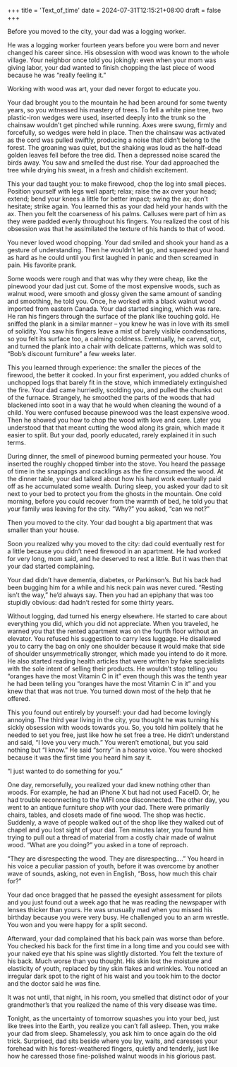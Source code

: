 +++
title = 'Text_of_time'
date = 2024-07-31T12:15:21+08:00
draft = false
+++


Before you moved to the city, your dad was a logging worker. 

He was a logging worker fourteen years before you were born and never changed his career since. His obsession with wood was known to the whole village. Your neighbor once told you jokingly: even when your mom was giving labor, your dad wanted to finish chopping the last piece of wood because he was “really feeling it.”

Working with wood was art, your dad never forgot to educate you. 

Your dad brought you to the mountain he had been around for some twenty years, so you witnessed his mastery of trees. To fell a white pine tree, two plastic-iron wedges were used, inserted deeply into the trunk so the chainsaw wouldn’t get pinched while running. Axes were swung, firmly and forcefully, so wedges were held in place. Then the chainsaw was activated as the cord was pulled swiftly, producing a noise that didn’t belong to the forest. The groaning was quiet, but the shaking was loud as the half-dead golden leaves fell before the tree did. Then a depressed noise scared the birds away. You saw and smelled the dust rise. Your dad approached the tree while drying his sweat, in a fresh and childish excitement.

This your dad taught you: to make firewood, chop the log into small pieces. Position yourself with legs well apart; relax; raise the ax over your head; extend; bend your knees a little for better impact; swing the ax; don’t hesitate; strike again. You learned this as your dad held your hands with the ax. Then you felt the coarseness of his palms. Calluses were part of him as they were padded evenly throughout his fingers. You realized the cost of his obsession was that he assimilated the texture of his hands to that of wood. 

You never loved wood chopping. Your dad smiled and shook your hand as a gesture of understanding. Then he wouldn’t let go, and squeezed your hand as hard as he could until you first laughed in panic and then screamed in pain. His favorite prank.  

Some woods were rough and that was why they were cheap, like the pinewood your dad just cut. Some of the most expensive woods, such as walnut wood, were smooth and glossy given the same amount of sanding and smoothing, he told you. Once, he worked with a black walnut wood imported from eastern Canada. Your dad started singing, which was rare. He ran his fingers through the surface of the plank like touching gold. He sniffed the plank in a similar manner – you knew he was in love with its smell of solidity. You saw his fingers leave a mist of barely visible condensations, so you felt its surface too, a calming coldness. Eventually, he carved, cut, and turned the plank into a chair with delicate patterns, which was sold to “Bob’s discount furniture” a few weeks later.

This you learned through experience: the smaller the pieces of the firewood, the better it cooked. In your first experiment, you added chunks of unchopped logs that barely fit in the stove, which immediately extinguished the fire. Your dad came hurriedly, scolding you, and pulled the chunks out of the furnace. Strangely, he smoothed the parts of the woods that had blackened into soot in a way that he would when cleaning the wound of a child. You were confused because pinewood was the least expensive wood. Then he showed you how to chop the wood with love and care. Later you understood that that meant cutting the wood along its grain, which made it easier to split. But your dad, poorly educated, rarely explained it in such terms. 

During dinner, the smell of pinewood burning permeated your house. You inserted the roughly chopped timber into the stove. You heard the passage of time in the snappings and cracklings as the fire consumed the wood. At the dinner table, your dad talked about how his hard work eventually paid off as he accumulated some wealth. During sleep, you asked your dad to sit next to your bed to protect you from the ghosts in the mountain. One cold morning, before you could recover from the warmth of bed, he told you that your family was leaving for the city. “Why?” you asked, “can we not?”

Then you moved to the city. Your dad bought a big apartment that was smaller than your house. 

Soon you realized why you moved to the city: dad could eventually rest for a little because you didn’t need firewood in an apartment. He had worked for very long, mom said, and he deserved to rest a little. But it was then that your dad started complaining.

Your dad didn’t have dementia, diabetes, or Parkinson’s. But his back had been bugging him for a while and his neck pain was never cured. “Resting isn’t the way,” he’d always say. Then you had an epiphany that was too stupidly obvious: dad hadn’t rested for some thirty years.

Without logging, dad turned his energy elsewhere. He started to care about everything you did, which you did not appreciate. When you traveled, he warned you that the rented apartment was on the fourth floor without an elevator. You refused his suggestion to carry less luggage. He disallowed you to carry the bag on only one shoulder because it would make that side of shoulder unsymmetrically stronger, which made you intend to do it more. He also started reading health articles that were written by fake specialists with the sole intent of selling their products. He wouldn’t stop telling you “oranges have the most Vitamin C in it” even though this was the tenth year he had been telling you “oranges have the most Vitamin C in it” and you knew that that was not true. You turned down most of the help that he offered.

This you found out entirely by yourself: your dad had become lovingly annoying. The third year living in the city, you thought he was turning his sickly obsession with woods towards you. So, you told him politely that he needed to set you free, just like how he set free a tree. He didn’t understand and said, “I love you very much.” You weren’t emotional, but you said nothing but “I know.” He said “sorry” in a hoarse voice. You were shocked because it was the first time you heard him say it. 

“I just wanted to do something for you.”

One day, remorsefully, you realized your dad knew nothing other than woods. For example, he had an iPhone X but had not used FaceID. Or, he had trouble reconnecting to the WIFI once disconnected. The other day, you went to an antique furniture shop with your dad. There were primarily chairs, tables, and closets made of fine wood. The shop was hectic. Suddenly, a wave of people walked out of the shop like they walked out of chapel and you lost sight of your dad. Ten minutes later, you found him trying to pull out a thread of material from a costly chair made of walnut wood. “What are you doing?” you asked in a tone of reproach.

“They are disrespecting the wood. They are disrespecting….” You heard in his voice a peculiar passion of youth, before it was overcome by another wave of sounds, asking, not even in English, “Boss, how much this chair for?”

Your dad once bragged that he passed the eyesight assessment for pilots and you just found out a week ago that he was reading the newspaper with lenses thicker than yours. He was unusually mad when you missed his birthday because you were very busy. He challenged you to an arm wrestle. You won and you were happy for a split second.

Afterward, your dad complained that his back pain was worse than before. You checked his back for the first time in a long time and you could see with your naked eye that his spine was slightly distorted. You felt the texture of his back. Much worse than you thought. His skin lost the moisture and elasticity of youth, replaced by tiny skin flakes and wrinkles. You noticed an irregular dark spot to the right of his waist and you took him to the doctor and the doctor said he was fine.

It was not until, that night, in his room, you smelled that distinct odor of your grandmother’s that you realized the name of this very disease was time.

Tonight, as the uncertainty of tomorrow squashes you into your bed, just like trees into the Earth, you realize you can’t fall asleep. Then, you wake your dad from sleep. Shamelessly, you ask him to once again do the old trick. Surprised, dad sits beside where you lay, waits, and caresses your forehead with his forest-weathered fingers, quietly and tenderly, just like how he caressed those fine-polished walnut woods in his glorious past.

